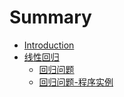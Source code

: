 # Summary

* [Introduction](README.md)
* [线性回归](线性回归)
   * [回归问题](线性回归/回归问题/content)
   * [回归问题-程序实例](线性回归/回归问题/code)

